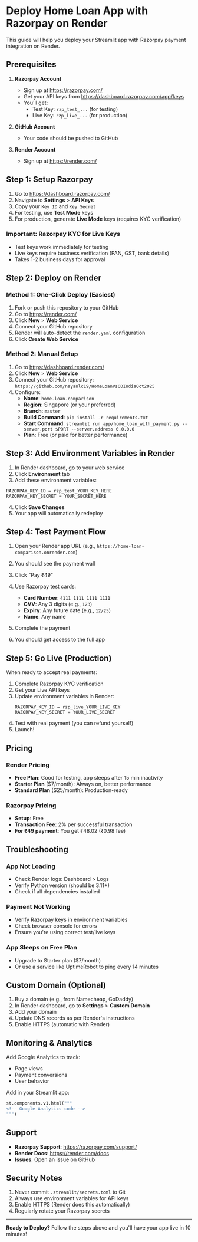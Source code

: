 # Deploy Home Loan App with Razorpay on Render

This guide will help you deploy your Streamlit app with Razorpay payment integration on Render.

## Prerequisites

1. **Razorpay Account**
   - Sign up at https://razorpay.com/
   - Get your API keys from https://dashboard.razorpay.com/app/keys
   - You'll get:
     - Test Key: `rzp_test_...` (for testing)
     - Live Key: `rzp_live_...` (for production)

2. **GitHub Account**
   - Your code should be pushed to GitHub

3. **Render Account**
   - Sign up at https://render.com/

## Step 1: Setup Razorpay

1. Go to https://dashboard.razorpay.com/
2. Navigate to **Settings** > **API Keys**
3. Copy your `Key ID` and `Key Secret`
4. For testing, use **Test Mode** keys
5. For production, generate **Live Mode** keys (requires KYC verification)

### Important: Razorpay KYC for Live Keys
- Test keys work immediately for testing
- Live keys require business verification (PAN, GST, bank details)
- Takes 1-2 business days for approval

## Step 2: Deploy on Render

### Method 1: One-Click Deploy (Easiest)

1. Fork or push this repository to your GitHub
2. Go to https://render.com/
3. Click **New** > **Web Service**
4. Connect your GitHub repository
5. Render will auto-detect the `render.yaml` configuration
6. Click **Create Web Service**

### Method 2: Manual Setup

1. Go to https://dashboard.render.com/
2. Click **New** > **Web Service**
3. Connect your GitHub repository: `https://github.com/nayanlc19/HomeLoanVsODIndiaOct2025`
4. Configure:
   - **Name**: `home-loan-comparison`
   - **Region**: Singapore (or your preferred)
   - **Branch**: `master`
   - **Build Command**: `pip install -r requirements.txt`
   - **Start Command**: `streamlit run app/home_loan_with_payment.py --server.port $PORT --server.address 0.0.0.0`
   - **Plan**: Free (or paid for better performance)

## Step 3: Add Environment Variables in Render

1. In Render dashboard, go to your web service
2. Click **Environment** tab
3. Add these environment variables:

```
RAZORPAY_KEY_ID = rzp_test_YOUR_KEY_HERE
RAZORPAY_KEY_SECRET = YOUR_SECRET_HERE
```

4. Click **Save Changes**
5. Your app will automatically redeploy

## Step 4: Test Payment Flow

1. Open your Render app URL (e.g., `https://home-loan-comparison.onrender.com`)
2. You should see the payment wall
3. Click "Pay ₹49"
4. Use Razorpay test cards:
   - **Card Number**: `4111 1111 1111 1111`
   - **CVV**: Any 3 digits (e.g., `123`)
   - **Expiry**: Any future date (e.g., `12/25`)
   - **Name**: Any name

5. Complete the payment
6. You should get access to the full app

## Step 5: Go Live (Production)

When ready to accept real payments:

1. Complete Razorpay KYC verification
2. Get your Live API keys
3. Update environment variables in Render:
   ```
   RAZORPAY_KEY_ID = rzp_live_YOUR_LIVE_KEY
   RAZORPAY_KEY_SECRET = YOUR_LIVE_SECRET
   ```
4. Test with real payment (you can refund yourself)
5. Launch!

## Pricing

### Render Pricing
- **Free Plan**: Good for testing, app sleeps after 15 min inactivity
- **Starter Plan** ($7/month): Always on, better performance
- **Standard Plan** ($25/month): Production-ready

### Razorpay Pricing
- **Setup**: Free
- **Transaction Fee**: 2% per successful transaction
- **For ₹49 payment**: You get ₹48.02 (₹0.98 fee)

## Troubleshooting

### App Not Loading
- Check Render logs: Dashboard > Logs
- Verify Python version (should be 3.11+)
- Check if all dependencies installed

### Payment Not Working
- Verify Razorpay keys in environment variables
- Check browser console for errors
- Ensure you're using correct test/live keys

### App Sleeps on Free Plan
- Upgrade to Starter plan ($7/month)
- Or use a service like UptimeRobot to ping every 14 minutes

## Custom Domain (Optional)

1. Buy a domain (e.g., from Namecheap, GoDaddy)
2. In Render dashboard, go to **Settings** > **Custom Domain**
3. Add your domain
4. Update DNS records as per Render's instructions
5. Enable HTTPS (automatic with Render)

## Monitoring & Analytics

Add Google Analytics to track:
- Page views
- Payment conversions
- User behavior

Add in your Streamlit app:
```python
st.components.v1.html("""
<!-- Google Analytics code -->
""")
```

## Support

- **Razorpay Support**: https://razorpay.com/support/
- **Render Docs**: https://render.com/docs
- **Issues**: Open an issue on GitHub

## Security Notes

1. Never commit `.streamlit/secrets.toml` to Git
2. Always use environment variables for API keys
3. Enable HTTPS (Render does this automatically)
4. Regularly rotate your Razorpay secrets

---

**Ready to Deploy?** Follow the steps above and you'll have your app live in 10 minutes!
